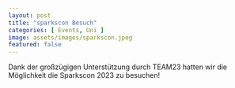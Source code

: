 ```yaml
---
layout: post
title: "sparkscon Besuch"
categories: [ Events, Uni ]
image: assets/images/sparkscon.jpeg
featured: false
---
```

Dank der großzügigen Unterstützung durch TEAM23 hatten wir die Möglichkeit die Sparkscon 2023 zu besuchen! 
